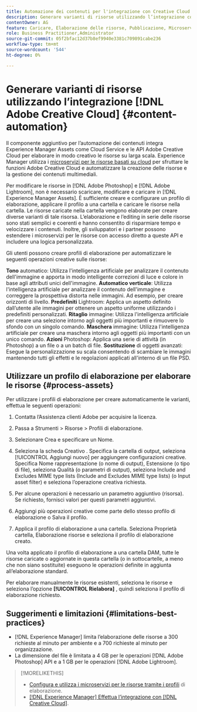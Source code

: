 ```yaml
---
title: Automazione dei contenuti per l'integrazione con Creative Cloud
description: Generare varianti di risorse utilizzando l’integrazione con Creative Cloud
contentOwner: AG
feature: Caricare, Elaborazione delle risorse, Pubblicazione, Microservizi di Asset compute, Flusso di lavoro
role: Business Practitioner,Administrator
source-git-commit: 05f2bfac12d37b8ef9940e3381c709891cabe236
workflow-type: tm+mt
source-wordcount: '544'
ht-degree: 0%

---
```



# Generare varianti di risorse utilizzando l’integrazione [!DNL Adobe Creative Cloud] {#content-automation}

Il componente aggiuntivo per l’automazione dei contenuti integra Experience Manager Assets come Cloud Service e le API Adobe Creative Cloud per elaborare in modo creativo le risorse su larga scala. Experience Manager utilizza i [microservizi per le risorse basati su cloud](/help/assets/asset-microservices-overview.md) per sfruttare le funzioni Adobe Creative Cloud e automatizzare la creazione delle risorse e la gestione dei contenuti multimediali.

Per modificare le risorse in [!DNL Adobe Photoshop] e [!DNL Adobe Lightroom], non è necessario scaricare, modificare e caricare in [!DNL Experience Manager Assets]. È sufficiente creare e configurare un profilo di elaborazione, applicare il profilo a una cartella e caricare le risorse nella cartella. Le risorse caricate nella cartella vengono elaborate per creare diverse varianti di tale risorsa. L’elaborazione e l’editing in serie delle risorse sono stati semplici e coerenti e hanno consentito di risparmiare tempo e velocizzare i contenuti. Inoltre, gli sviluppatori e i partner possono estendere i microservizi per le risorse con accesso diretto a queste API e includere una logica personalizzata.

Gli utenti possono creare profili di elaborazione per automatizzare le seguenti operazioni creative sulle risorse:

**Tono** automatico: Utilizza l&#39;intelligenza artificiale per analizzare il contenuto dell&#39;immagine e apporta in modo intelligente correzioni di luce e colore in base agli attributi unici dell&#39;immagine.
**Automatico verticale**: Utilizza l&#39;intelligenza artificiale per analizzare il contenuto dell&#39;immagine e correggere la prospettiva distorta nelle immagini. Ad esempio, per creare orizzonti di livello.
**Predefiniti** Lightroom: Applica un aspetto definito dall’utente alle immagini per ottenere un aspetto uniforme utilizzando i predefiniti personalizzati.
**Ritaglio** immagine: Utilizza l&#39;intelligenza artificiale per creare una selezione intorno agli oggetti più importanti e rimuovere lo sfondo con un singolo comando.
**Maschera** immagine: Utilizza l&#39;intelligenza artificiale per creare una maschera intorno agli oggetti più importanti con un unico comando.
**Azioni** Photoshop: Applica una serie di attività (in Photoshop) a un file o a un batch di file.
**Sostituzione** di oggetti avanzati: Esegue la personalizzazione su scala consentendo di scambiare le immagini mantenendo tutti gli effetti e le regolazioni applicati all&#39;interno di un file PSD.

## Utilizzare un profilo di elaborazione per elaborare le risorse {#process-assets}

Per utilizzare i profili di elaborazione per creare automaticamente le varianti, effettua le seguenti operazioni:

1. Contatta l’Assistenza clienti Adobe per acquisire la licenza.
1. Passa a Strumenti > Risorse > Profili di elaborazione.
1. Selezionare Crea e specificare un Nome.
1. Seleziona la scheda Creativo . Specifica la cartella di output, seleziona [!UICONTROL Aggiungi nuovo] per aggiungere configurazioni creative. Specifica Nome rappresentazione (o nome di output), Estensione (o tipo di file), seleziona Qualità (o parametri di output), seleziona Include and Excludes MIME type lists (Include and Excludes MIME type lists) (o Input asset filter) e seleziona l’operazione creativa richiesta.
1. Per alcune operazioni è necessario un parametro aggiuntivo (risorsa). Se richiesto, fornisci valori per questi parametri aggiuntivi.

1. Aggiungi più operazioni creative come parte dello stesso profilo di elaborazione o Salva il profilo.

1. Applica il profilo di elaborazione a una cartella. Seleziona Proprietà cartella, Elaborazione risorse e seleziona il profilo di elaborazione creato.

Una volta applicato il profilo di elaborazione a una cartella DAM, tutte le risorse caricate o aggiornate in questa cartella (o in sottocartelle, a meno che non siano sostituite) eseguono le operazioni definite in aggiunta all’elaborazione standard.

Per elaborare manualmente le risorse esistenti, seleziona le risorse e seleziona l’opzione **[!UICONTROL Rielabora]** , quindi seleziona il profilo di elaborazione richiesto.

## Suggerimenti e limitazioni {#limitations-best-practices}

* [!DNL Experience Manager] limita l’elaborazione delle risorse a 300 richieste al minuto per ambiente e a 700 richieste al minuto per organizzazione.
* La dimensione del file è limitata a 4 GB per le operazioni [!DNL Adobe Photoshop] API e a 1 GB per le operazioni [!DNL Adobe Lightroom].

>[!MORELIKETHIS]
>
>* [Configura e utilizza i microservizi per le risorse tramite i profili](/help/assets/asset-microservices-configure-and-use.md) di elaborazione.
>* [ [!DNL Experience Manager] Effettua l’integrazione con [!DNL Creative Cloud]](/help/assets/aem-cc-integration-best-practices.md).

